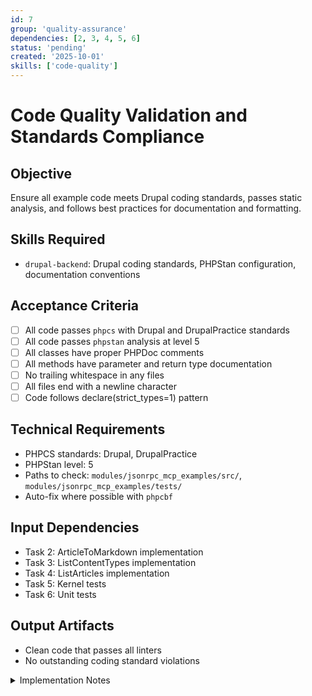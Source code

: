 ```yaml
---
id: 7
group: 'quality-assurance'
dependencies: [2, 3, 4, 5, 6]
status: 'pending'
created: '2025-10-01'
skills: ['code-quality']
---
```


# Code Quality Validation and Standards Compliance

## Objective

Ensure all example code meets Drupal coding standards, passes static analysis, and follows best practices for documentation and formatting.

## Skills Required

- `drupal-backend`: Drupal coding standards, PHPStan configuration, documentation conventions

## Acceptance Criteria

- [ ] All code passes `phpcs` with Drupal and DrupalPractice standards
- [ ] All code passes `phpstan` analysis at level 5
- [ ] All classes have proper PHPDoc comments
- [ ] All methods have parameter and return type documentation
- [ ] No trailing whitespace in any files
- [ ] All files end with a newline character
- [ ] Code follows declare(strict_types=1) pattern

## Technical Requirements

- PHPCS standards: Drupal, DrupalPractice
- PHPStan level: 5
- Paths to check: `modules/jsonrpc_mcp_examples/src/`, `modules/jsonrpc_mcp_examples/tests/`
- Auto-fix where possible with `phpcbf`

## Input Dependencies

- Task 2: ArticleToMarkdown implementation
- Task 3: ListContentTypes implementation
- Task 4: ListArticles implementation
- Task 5: Kernel tests
- Task 6: Unit tests

## Output Artifacts

- Clean code that passes all linters
- No outstanding coding standard violations

<details>
<summary>Implementation Notes</summary>

### Validation Commands

Run these commands from the Drupal root directory:

```bash
# Check coding standards
vendor/bin/phpcs --standard=Drupal,DrupalPractice \
  modules/jsonrpc_mcp_examples/src/ \
  modules/jsonrpc_mcp_examples/tests/

# Auto-fix coding standards where possible
vendor/bin/phpcbf --standard=Drupal,DrupalPractice \
  modules/jsonrpc_mcp_examples/src/ \
  modules/jsonrpc_mcp_examples/tests/

# Run static analysis
vendor/bin/phpstan analyse \
  modules/jsonrpc_mcp_examples/src/ \
  --level=5

# Run all tests to ensure nothing broke
vendor/bin/phpunit --group jsonrpc_mcp_examples
```

### Common Issues to Fix

1. **Missing PHPDoc Comments**:

```php
// Bad
public function execute(ParameterBag $params): string {

// Good
/**
 * {@inheritdoc}
 */
public function execute(ParameterBag $params): string {
```

2. **Trailing Whitespace**:
   - Remove all trailing spaces at end of lines
   - Ensure single newline at end of each file

3. **Line Length**:
   - Keep lines under 80 characters where practical
   - Long attribute definitions can be split across lines

4. **Type Hints**:
   - Ensure all parameters have type hints
   - Ensure all return types are documented

5. **Imports**:
   - Remove unused use statements
   - Alphabetize use statements
   - Group by namespace (Drupal\Core, Drupal\jsonrpc, etc.)

### PHPStan Common Issues

1. **Property Type Declarations**:

```php
// Add promoted property types in constructor
public function __construct(
  array $configuration,
  string $plugin_id,
  $plugin_definition,
  protected EntityTypeManagerInterface $entityTypeManager,
) {
```

2. **Nullable Returns**:
   - Document when methods might return null
   - Use union types where appropriate (PHP 8.0+)

3. **Array Shapes**:
   - PHPStan may complain about array structures
   - Add `@return` annotations with array shapes if needed

### Documentation Standards

Each class should have:

- One-line summary
- Longer description if needed
- `@group` annotation for test classes

Each method should have:

- PHPDoc comment (or `{@inheritdoc}` for overrides)
- `@param` tags for complex parameters
- `@return` tag for non-obvious return types
- `@throws` tag if exceptions are thrown

### Checklist

Before marking this task complete:

- [ ] Run phpcs - zero violations
- [ ] Run phpcbf - apply auto-fixes
- [ ] Run phpstan - zero errors at level 5
- [ ] Run all tests - all passing
- [ ] Manual review: check all files have proper headers
- [ ] Manual review: verify no trailing whitespace
- [ ] Manual review: verify all files end with newline

### Iterative Fixing Process

1. Run phpcs, fix violations
2. Run phpcbf to auto-fix what's possible
3. Run phpcs again to verify
4. Run phpstan, fix errors
5. Run tests to ensure nothing broke
6. Repeat until clean

### Expected Output

All commands should complete with zero violations:

```bash
$ vendor/bin/phpcs --standard=Drupal modules/jsonrpc_mcp_examples/src/
$ # (no output = success)

$ vendor/bin/phpstan analyse modules/jsonrpc_mcp_examples/src/ --level=5
 [OK] No errors

$ vendor/bin/phpunit --group jsonrpc_mcp_examples
OK (10 tests, 25 assertions)
```

</details>
